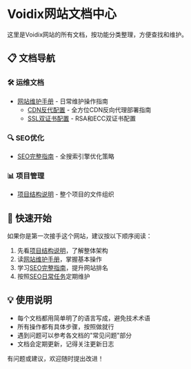 # Voidix网站文档中心

这里是Voidix网站的所有文档，按功能分类整理，方便查找和维护。

## 📋 文档导航

### 🛠 运维文档
- [网站维护手册](maintenance.md) - 日常维护操作指南
  - [CDN反代配置](cdn-proxy-setup.md) - 全方位CDN反向代理部署指南
  - [SSL双证书配置](ssl-dual-cert-setup.md) - RSA和ECC双证书配置

### 🔍 SEO优化
- [SEO完整指南](seo-guide.md) - 全搜索引擎优化策略

### 📊 项目管理
- [项目结构说明](project-structure.md) - 整个项目的文件组织

## 🚀 快速开始

如果你是第一次接手这个网站，建议按以下顺序阅读：

1. 先看[项目结构说明](project-structure.md)，了解整体架构
2. 读[网站维护手册](maintenance.md)，掌握基本操作
3. 学习[SEO完整指南](seo-guide.md)，提升网站排名
4. 按照[SEO日常任务](seo-tasks.md)定期维护

## 💡 使用说明

- 每个文档都用简单明了的语言写成，避免技术术语
- 所有操作都有具体步骤，按照做就行
- 遇到问题可以参考各文档的"常见问题"部分
- 文档会定期更新，记得关注更新日志

有问题或建议，欢迎随时提出改进！